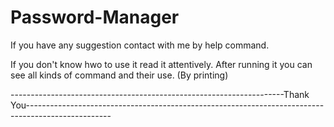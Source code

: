 # Password-Manager

If you have any suggestion contact with me by help command.


If you don't know hwo to use it read it attentively. After running it you can see all kinds of command and their use. (By printing)

--------------------------------------------------------------------Thank You---------------------------------------------------------------------------------------------------
